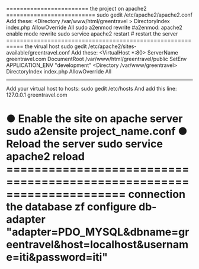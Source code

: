 ======================== the project on apache2 ==========================
sudo gedit /etc/apache2/apache2.conf
Add these:
<Directory /var/www/html/greentravel >
DirectoryIndex index.php
AllowOverride All
</Directory>
sudo a2enmod rewrite #a2enmod: apache2 enable mode rewrite
sudo service apache2 restart # restart the server
=========================================================== the virual host
sudo gedit /etc/apache2/sites-available/greentravel.conf
Add these:
<VirtualHost *:80>
ServerName greentravel.com
DocumentRoot /var/www/html/greentravel/public
SetEnv APPLICATION_ENV "development"
<Directory /var/www/greentravel>
DirectoryIndex index.php
AllowOverride All
</Directory>
</VirtualHost>

************************
Add your virtual host to hosts:
sudo gedit /etc/hosts
And add this line:
127.0.0.1     greentravel.com

● Enable the site on apache server
sudo a2ensite project_name.conf
● Reload the server
sudo service apache2 reload
===================================================================== connection the database
 zf configure db-adapter "adapter=PDO_MYSQL&dbname=greentravel&host=localhost&username=iti&password=iti" 
================================================================

